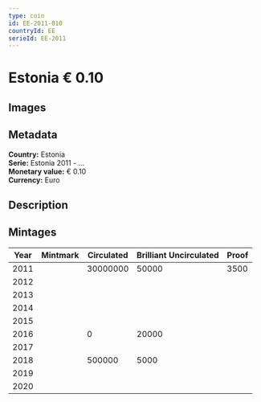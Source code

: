 ```yaml
---
type: coin
id: EE-2011-010
countryId: EE
serieId: EE-2011
---
```


# Estonia € 0.10

## Images


## Metadata

**Country:** Estonia\
**Serie:** Estonia 2011 - ...\
**Monetary value:** € 0.10\
**Currency:** Euro

## Description


## Mintages
| Year | Mintmark | Circulated | Brilliant Uncirculated | Proof |
| ---- | -------- | ---------- | ---------------------- | ----- |
| 2011 |  | 30000000| 50000 | 3500 |
| 2012 |  | |  |  |
| 2013 |  | |  |  |
| 2014 |  | |  |  |
| 2015 |  | |  |  |
| 2016 |  | 0| 20000 |  |
| 2017 |  | |  |  |
| 2018 |  | 500000| 5000 |  |
| 2019 |  | |  |  |
| 2020 |  | |  |  |
